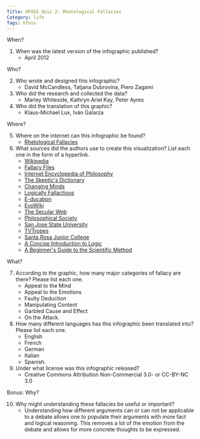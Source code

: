 ```yaml
---
Title: HFOSS Quiz 2: Rhetological Fallacies
Category: life
Tags: hfoss
---
```


When?

1. When was the latest version of the infographic published?
	- April 2012

Who?

2. Who wrote and designed this infographic?
	- David McCandless, Tatjana Dubrovina, Piero Zagami
3. Who did the research and collected the data?
	- Marley Whiteside, Kathryn Ariel Kay, Peter Ayres
4. Who did the translation of this graphic?
	- Klaus-Michael Lux, Iván Galarza

Where?

5. Where on the internet can this infographic be found?
	- [Rhetological Fallacies](http://www.informationisbeautiful.net/visualizations/rhetological-fallacies/)
6. What sources did the authors use to create this visualization? List each one in the form of a hyperlink.
	- [Wikipedia](http://wikipedia.org)
	- [Fallacy Files](http://fallacyfiles.org)
	- [Internet Encyclopedia of Philosophy](http://www.iep.utm.edu)
	- [The Skeptic's Dictionary](http://www.skepdic.com/)
	- [Changing Minds](http://changingminds.org)
	- [Logically Fallactious](http://logicallyfallactious.org)
	- [E-ducation](http://e-ducation.net)
	- [EvoWiki](http://evolutionwiki.org)
	- [The Secular Web](http://infidels.org)
	- [Philosophical Society](http://philosophicalsociety.com)
	- [San Jose State University](http://sjsu.edu)
	- [TVTropes](http://tvtropes.org)
	- [Santa Rosa Junior College](http://santarosa.edu)
	- [A Concise Introduction to Logic](http://www.amazon.com/Concise-Introduction-Logic-Book-Only/dp/0840034164)
	- [A Beginner's Guide to the Scientific Method](http://thehangedman.com/teaching-files/hps/carey.pdf)

What?

7. According to the graphic, how many major categories of fallacy are there? Please list each one.
	- Appeal to the Mind
	- Appeal to the Emotions
	- Faulty Deduction
	- Manipulating Content
	- Garbled Cause and Effect
	- On the Attack.
8. How many different languages has this infographic been translated into? Please list each one.
	- English
	- French
	- German
	- Italian
	- Spanish.
9. Under what license was this infographic released?
	- Creative Commons Attribution Non-Commercial 3.0- or CC-BY-NC 3.0 

Bonus: Why?

10. Why might understanding these fallacies be useful or important?
	- Understanding how different arguments can or can not be applicable to a debate allows one to populate their arguments with more fact and logical reasoning. This removes a lot of the emotion from the debate and allows for more concrete thoughts to be expressed.

<!-- Information provided courtesy of Jeremy Decausemaker -->
